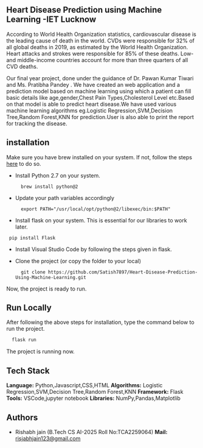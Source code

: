 ## Heart Disease Prediction using Machine Learning -IET Lucknow

According to World Health Organization statistics, cardiovascular disease is the leading cause of death in
the world. CVDs were responsible for 32% of all global deaths in 2019, as estimated by the World Health
Organization. Heart attacks and strokes were responsible for 85% of these deaths. Low- and middle-income
countries account for more than three quarters of all CVD deaths.

Our final year project, done under the guidance of Dr. Pawan Kumar Tiwari and Ms. Pratibha Pandey .
We have created an web application and a prediction model based on machine learning using which a patient can fill basic details like age,gender,Chest Pain Types,Cholesterol Level etc.Based on that model is able to predict heart disease.We have used various machine learning algorithms eg.Logistic Regression,SVM,Decision Tree,Random Forest,KNN for prediction.User is also able to print the report for tracking the disease.

## installation

Make sure you have brew installed on your system. If not, follow the steps [here](https://brew.sh) to do so.

- Install Python 2.7 on your system.

  ```
    brew install python@2
  ```

- Update your path variables accordingly

  ```
    export PATH="/usr/local/opt/python@2/libexec/bin:$PATH"
  ```

- Install flask on your system. This is essential for our libraries to work later.

```
 pip install Flask
```

- Install Visual Studio Code by following the steps given in flask.

- Clone the project (or copy the folder to your local)

  ```
    git clone https://github.com/Satish7897/Heart-Disease-Prediction-Using-Machine-Learning.git
  ```

Now, the project is ready to run.

## Run Locally

After following the above steps for installation, type the command below to run the project.

```bash
  flask run
```

The project is running now.

## Tech Stack

**Language:** Python,Javascript,CSS,HTML
**Algorithms:** Logistic Regression,SVM,Decision Tree,Random Forest,KNN
**Framework:** Flask
**Tools:** VSCode,jupyter notebook
**Libraries:** NumPy,Pandas,Matplotlib

## Authors

- Rishabh jain (B.Tech CS AI-2025 Roll No:TCA2259064) **Mail:** risjabhjain123@gmail.com

